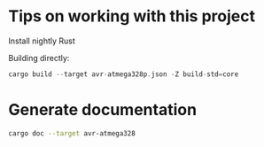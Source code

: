 # Tips on working with this project

Install nightly Rust

Building directly:

```rust
cargo build --target avr-atmega328p.json -Z build-std=core
```

# Generate documentation

```bash
cargo doc --target avr-atmega328
```
